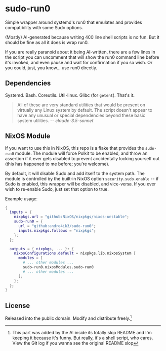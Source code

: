 # sudo-run0

Simple wrapper around systemd's run0 that emulates and provides compatibility
with some Sudo options.

(Mostly) AI-generated because writing 400 line shell scripts is no fun. But it
should be fine as all it does is wrap run0.

If you are really paranoid about it being AI-written, there are a few lines in
the script you can uncomment that will show the run0 command line before it's
invoked, and even pause and wait for confirmation if you so wish. Or you could,
just, you know... use run0 directly.

## Dependencies

Systemd. Bash. Coreutils. Util-linux. Glibc (for `getent`). That's it.

> All of these are very standard utilities that would be present on virtually
> any Linux system by default. The script doesn't appear to have any unusual or
> special dependencies beyond these basic system utilities.
>                                                        *-- claude-3.5-sonnet*

## NixOS Module

If you want to use this in NixOS, this repo is a flake that provides the
`sudo-run0` module. The module will force Polkit to be enabled, and throw an
assertion if it ever gets disabled to prevent accidentally locking yourself out
(this has happened to me before; you're welcome).

By default, it will disable Sudo and add itself to the system path. The module
is controlled by the built-in NixOS option `security.sudo.enable` -- if Sudo is
enabled, this wrapper will be disabled, and vice-versa. If you ever wish to
re-enable Sudo, just set that option to true.

Example usage:

```nix
{
  inputs = {
    nixpkgs.url = "github:NixOS/nixpkgs/nixos-unstable";
    sudo-run0 = {
      url = "github:andre4ik3/sudo-run0";
      inputs.nixpkgs.follows = "nixpkgs";
    };
  };

  outputs = { nixpkgs, ... }: {
    nixosConfigurations.default = nixpkgs.lib.nixosSystem {
      modules = [
        # ... other modules ...
        sudo-run0.nixosModules.sudo-run0
        # ... other modules ...
      ];
    };
  };
}
```

## License

Released into the public domain. Modify and distribute freely.[^1]

[^1]: This part was added by the AI inside its totally slop README and I'm keeping it because it's funny. But really, it's a shell script, who cares. View the Git log if you wanna see the original README slop
